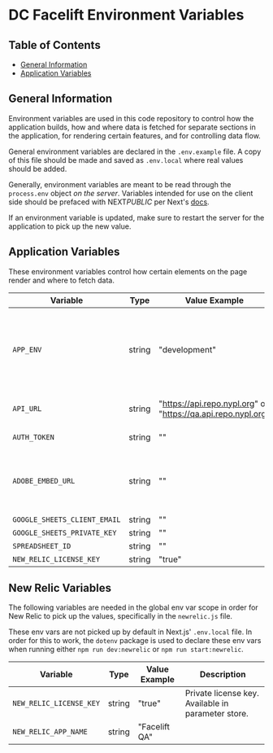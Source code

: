 # DC Facelift Environment Variables

## Table of Contents

- [General Information](#general-information)
- [Application Variables](#application-variables)

## General Information

Environment variables are used in this code repository to control how the application builds, how and where data is fetched for separate sections in the application, for rendering certain features, and for controlling data flow.

General environment variables are declared in the `.env.example` file. A copy of this file should be made and saved as `.env.local` where real values should be added.

Generally, environment variables are meant to be read through the `process.env` object _on the server_. Variables intended for use on the client side should be prefaced with NEXT*PUBLIC* per Next's [docs](https://nextjs.org/docs/app/building-your-application/configuring/environment-variables).

If an environment variable is updated, make sure to restart the server for the application to pick up the new value.

## Application Variables

These environment variables control how certain elements on the page render and where to fetch data.

| Variable                     | Type   | Value Example                                                                         | Description                                                                      |
| ---------------------------- | ------ | ------------------------------------------------------------------------------------- | -------------------------------------------------------------------------------- |
| `APP_ENV`                    | string | "development"                                                                         | App environment key used to determine various environment-specific app settings. |
| `API_URL`                    | string | "https://api.repo.nypl.org" or "https://qa.api.repo.nypl.org"                         | base url for Repo API calls.                                                     |
| `AUTH_TOKEN`                 | string | ""                                                                                    | Auth token for Repo API.                                                         |
| `ADOBE_EMBED_URL`            | string | ""                                                                                    | Url endpoint used for Adobe Analytics event tracking.                            |
| `GOOGLE_SHEETS_CLIENT_EMAIL` | string | ""                                                                                    |                                                                                  |
| `GOOGLE_SHEETS_PRIVATE_KEY`  | string | ""                                                                                    |                                                                                  |
| `SPREADSHEET_ID`             | string | ""                                                                                    |                                                                                  |
| `NEW_RELIC_LICENSE_KEY`      | string | "true"                                                                                |                                                                                  |

## New Relic Variables

The following variables are needed in the global env var scope in order for New
Relic to pick up the values, specifically in the `newrelic.js` file.

These env vars are not picked up by default in Next.js' `.env.local` file. In order for this to work, the `dotenv` package is used to declare these env vars when running either `npm run dev:newrelic` or `npm run start:newrelic`.

| Variable                | Type   | Value Example  | Description                                        |
| ----------------------- | ------ | -------------- | -------------------------------------------------- |
| `NEW_RELIC_LICENSE_KEY` | string | "true"         | Private license key. Available in parameter store. |
| `NEW_RELIC_APP_NAME`    | string | "Facelift QA"  |                                                    |
